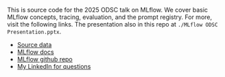 This is source code for the 2025 ODSC talk on MLflow. We cover basic MLflow concepts, tracing, evaluation, and
the prompt registry. For more, visit the following links. The presentation also in this repo at
`./MLflow ODSC Presentation.pptx`.

* [Source data](https://guillaumejaume.github.io/FUNSD/download/)
* [MLflow docs](https://mlflow.org/docs/latest/)
* [MLflow github repo](https://github.com/mlflow/mlflow)
* [My LinkedIn for questions](https://www.linkedin.com/in/-michael-berk/)